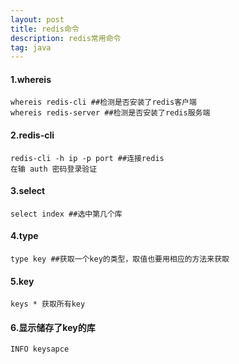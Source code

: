 ```yaml
---
layout: post
title: redis命令
description: redis常用命令
tag: java
---
```


#### 1.whereis 

```
whereis redis-cli ##检测是否安装了redis客户端
whereis redis-server ##检测是否安装了redis服务端
```

#### 2.redis-cli

```
redis-cli -h ip -p port ##连接redis
在输 auth 密码登录验证
```

#### 3.select

```
select index ##选中第几个库
```

#### 4.type

```
type key ##获取一个key的类型，取值也要用相应的方法来获取
```

#### 5.key

```
keys * 获取所有key
```

#### 6.显示储存了key的库

```
INFO keysapce
```


